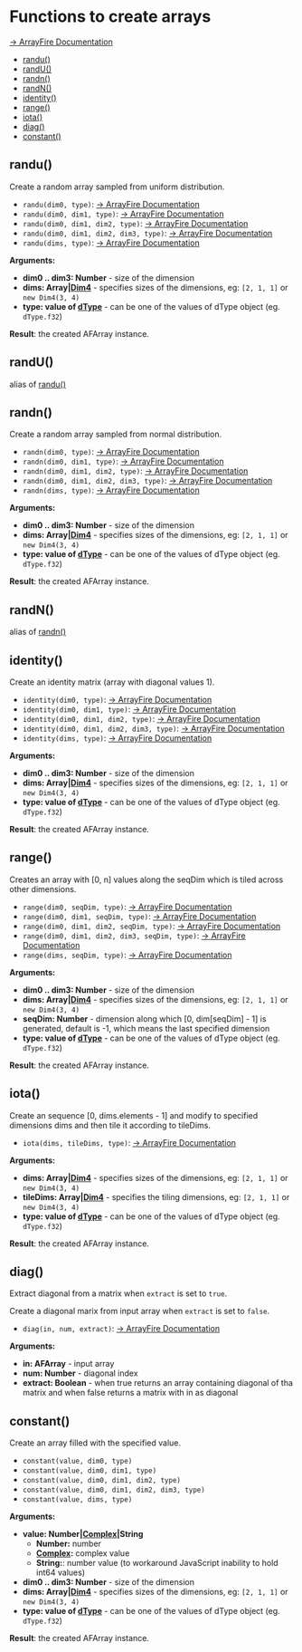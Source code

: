 # Functions to create arrays

[-> ArrayFire Documentation](http://www.arrayfire.com/docs/group__data__mat.htm)

<!-- START doctoc generated TOC please keep comment here to allow auto update -->
<!-- DON'T EDIT THIS SECTION, INSTEAD RE-RUN doctoc TO UPDATE -->

- [randu()](#randu)
- [randU()](#randu)
- [randn()](#randn)
- [randN()](#randn)
- [identity()](#identity)
- [range()](#range)
- [iota()](#iota)
- [diag()](#diag)
- [constant()](#constant)

<!-- END doctoc generated TOC please keep comment here to allow auto update -->

## randu()

Create a random array sampled from uniform distribution.

- `randu(dim0, type)`: [-> ArrayFire Documentation](http://www.arrayfire.com/docs/group__data__func__randu.htm#gab3e2105aec551cb0bbcf104d437c0481)
- `randu(dim0, dim1, type)`: [-> ArrayFire Documentation](http://www.arrayfire.com/docs/group__data__func__randu.htm#ga9a08025609da7db72c3a22493f85a171)
- `randu(dim0, dim1, dim2, type)`: [-> ArrayFire Documentation](http://www.arrayfire.com/docs/group__data__func__randu.htm#gae0d335466e5f5a1cb821dc241804923b)
- `randu(dim0, dim1, dim2, dim3, type)`: [-> ArrayFire Documentation](http://www.arrayfire.com/docs/group__data__func__randu.htm#gac05c5b2de1cfc2d763b7d2943e9deee3)
- `randu(dims, type)`: [-> ArrayFire Documentation](http://www.arrayfire.com/docs/group__data__func__randu.htm#ga15a5110a447509cab9589b2ad56c5e55)

**Arguments:**

- **dim0 .. dim3: Number** - size of the dimension
- **dims: Array|[Dim4](Dim4)** - specifies sizes of the dimensions, eg: `[2, 1, 1]` or `new Dim4(3, 4)`
- **type: value of [dType](statics/#typesdtype)** - can be one of the values of dType object (eg. `dType.f32`)

**Result**: the created AFArray instance.

## randU()

alias of [randu()](#randu)

## randn()

Create a random array sampled from normal distribution.

- `randn(dim0, type)`: [-> ArrayFire Documentation](http://www.arrayfire.com/docs/group__data__func__randn.htm#ga5d7b55d3d0f34d71f30a70ed7a2d928d)
- `randn(dim0, dim1, type)`: [-> ArrayFire Documentation](http://www.arrayfire.com/docs/group__data__func__randn.htm#ga5fe422f8cf2acc3c6f782f9148360f6c)
- `randn(dim0, dim1, dim2, type)`: [-> ArrayFire Documentation](http://www.arrayfire.com/docs/group__data__func__randn.htm#ga150fb95ddda0e37e8961254ca7afc8e5)
- `randn(dim0, dim1, dim2, dim3, type)`: [-> ArrayFire Documentation](http://www.arrayfire.com/docs/group__data__func__randn.htm#ga9bc154f0bf07116ad208b2da4b71c3d8)
- `randn(dims, type)`: [-> ArrayFire Documentation](http://www.arrayfire.com/docs/group__data__func__randn.htm#gae8aa1f5ec310aeb9e4cbd19d63998349)

**Arguments:**

- **dim0 .. dim3: Number** - size of the dimension
- **dims: Array|[Dim4](Dim4)** - specifies sizes of the dimensions, eg: `[2, 1, 1]` or `new Dim4(3, 4)`
- **type: value of [dType](statics/#typesdtype)** - can be one of the values of dType object (eg. `dType.f32`)

**Result**: the created AFArray instance.

## randN()

alias of [randn()](#randn)

## identity()

Create an identity matrix (array with diagonal values 1).

- `identity(dim0, type)`: [-> ArrayFire Documentation](http://www.arrayfire.com/docs/group__data__func__identity.htm#ga3f69c0a0ab7ba0c8c1ee3223772234b8)
- `identity(dim0, dim1, type)`: [-> ArrayFire Documentation](http://www.arrayfire.com/docs/group__data__func__identity.htm#gaff9da6e4b83772359d748a4df66ec571)
- `identity(dim0, dim1, dim2, type)`: [-> ArrayFire Documentation](http://www.arrayfire.com/docs/group__data__func__identity.htm#ga405b89c8f04901d58287fd6a8f5612c3)
- `identity(dim0, dim1, dim2, dim3, type)`: [-> ArrayFire Documentation](http://www.arrayfire.com/docs/group__data__func__identity.htm#ga8e6605d76748c5fff365830e1a153132)
- `identity(dims, type)`: [-> ArrayFire Documentation](http://www.arrayfire.com/docs/group__data__func__identity.htm#gafd8247e22fdb50218926d5d9391fa678)

**Arguments:**

- **dim0 .. dim3: Number** - size of the dimension
- **dims: Array|[Dim4](Dim4)** - specifies sizes of the dimensions, eg: `[2, 1, 1]` or `new Dim4(3, 4)`
- **type: value of [dType](statics/#typesdtype)** - can be one of the values of dType object (eg. `dType.f32`)

**Result**: the created AFArray instance.

## range()

Creates an array with [0, n] values along the seqDim which is tiled across other dimensions.

- `range(dim0, seqDim, type)`: [-> ArrayFire Documentation](http://www.arrayfire.com/docs/group__data__func__range.htm#ga1e2ae1f90d99f42854a19877261ac455)
- `range(dim0, dim1, seqDim, type)`: [-> ArrayFire Documentation](http://www.arrayfire.com/docs/group__data__func__range.htm#ga1e2ae1f90d99f42854a19877261ac455)
- `range(dim0, dim1, dim2, seqDim, type)`: [-> ArrayFire Documentation](http://www.arrayfire.com/docs/group__data__func__range.htm#ga1e2ae1f90d99f42854a19877261ac455)
- `range(dim0, dim1, dim2, dim3, seqDim, type)`: [-> ArrayFire Documentation](http://www.arrayfire.com/docs/group__data__func__range.htm#ga1e2ae1f90d99f42854a19877261ac455)
- `range(dims, seqDim, type)`: [-> ArrayFire Documentation](http://www.arrayfire.com/docs/group__data__func__range.htm#ga3789475e962b4c31e07c1c3bdab8498b)

**Arguments:**

- **dim0 .. dim3: Number** - size of the dimension
- **dims: Array|[Dim4](Dim4)** - specifies sizes of the dimensions, eg: `[2, 1, 1]` or `new Dim4(3, 4)`
- **seqDim: Number** - dimension along which [0, dim[seqDim] - 1] is generated, default is -1, which means the last specified dimension 
- **type: value of [dType](statics/#typesdtype)** - can be one of the values of dType object (eg. `dType.f32`)

**Result**: the created AFArray instance.

## iota()

Create an sequence [0, dims.elements - 1] and modify to specified dimensions dims and then tile it according to tileDims.

- `iota(dims, tileDims, type)`: [-> ArrayFire Documentation](http://www.arrayfire.com/docs/group__data__func__iota.htm#ga8f7c55a54d1f93e55340f59b61662f29)

**Arguments:**

- **dims: Array|[Dim4](Dim4)** - specifies sizes of the dimensions, eg: `[2, 1, 1]` or `new Dim4(3, 4)`
- **tileDims: Array|[Dim4](Dim4)** - specifies the tiling dimensions, eg: `[2, 1, 1]` or `new Dim4(3, 4)`
- **type: value of [dType](statics/#typesdtype)** - can be one of the values of dType object (eg. `dType.f32`)

**Result**: the created AFArray instance.

## diag()

Extract diagonal from a matrix when `extract` is set to `true`. 

Create a diagonal marix from input array when `extract` is set to `false`.

- `diag(in, num, extract)`: [-> ArrayFire Documentation](http://www.arrayfire.com/docs/group__data__func__diag.htm#ga0cf9ea583e513631ed0226aa08ff60da)

**Arguments:**

- **in: AFArray** - input array
- **num: Number** - diagonal index
- **extract: Boolean** - when true returns an array containing diagonal of tha matrix and when false returns a matrix with in as diagonal

## constant()

Create an array filled with the specified value.

- `constant(value, dim0, type)`
- `constant(value, dim0, dim1, type)`
- `constant(value, dim0, dim1, dim2, type)`
- `constant(value, dim0, dim1, dim2, dim3, type)`
- `constant(value, dims, type)`

**Arguments:**

- **value: Number|[Complex](Complex)|String**
    - **Number:** number
    - **[Complex](Complex):** complex value
    - **String:**: number value (to workaround JavaScript inability to hold int64 values)
- **dim0 .. dim3: Number** - size of the dimension
- **dims: Array|[Dim4](Dim4)** - specifies sizes of the dimensions, eg: `[2, 1, 1]` or `new Dim4(3, 4)`
- **type: value of [dType](statics/#typesdtype)** - can be one of the values of dType object (eg. `dType.f32`)

**Result**: the created AFArray instance.